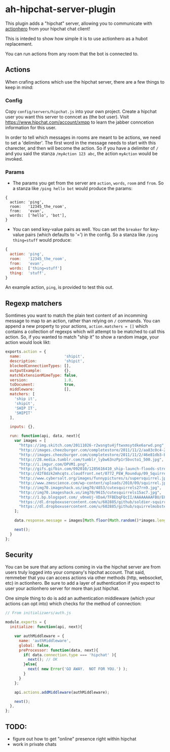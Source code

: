 # ah-hipchat-server-plugin

This plugin adds a "hipchat" server, allowing you to communicate with [actionhero](http://actionherojs.com) from your hipchat chat client! 

This is inteded to show how simple it is to use actionhero as a hubot replacement.

You can run actions from any room that the bot is connected to.

## Actions

When crafing actions which use the hipchat server, there are a few things to keep in mind:

### Config

Copy `config/servers/hipchat.js` into your own project.  Create a hipchat user you want this server to conncet as (the bot user).  Visit https://www.hipchat.com/account/xmpp to learn the jabber conncetion information for this user.

In order to tell which messages in rooms are meant to be actions, we need to set a 'delimiter'.  The first word in the message needs to start with this charecter, and then will become the action.  So if you have a delimiter of `/` and you said the stanza `/myAction 123 abc`, the action `myAction` would be invoked.


### Params

- The params you get from the server are `action`, `words`, `room` and `from`.  So a stanza like `/ping hello bot` would produce the params:

```
{
  action: 'ping',
  room:   '12345_the_room',
  from:   'evan',
  words:  ['hello', 'bot'],
}
```

- You can send key-value pairs as well.  You can set the `breaker` for key-value pairs (which defaults to '=') in the config. So a stanza like `/ping thing=stuff` would produce:

```javascript
{
  action: 'ping',
  room:   '12345_the_room',
  from:   'evan',
  words:  ['thing=stuff']
  thing:  'stuff',
}
```

An example action, `ping`, is provided to test this out.

## Regexp matchers

Somtimes you want to match the plain text content of an incomming message to map to an action, rather than relying on `/` commands.  You can append a new property to your actions, `action.matchers = []` which contains a collection of regexps which will attempt to be matched to call this action. So, if you wanted to match "ship it" to show a random image, your action would look likt:

```javascript
exports.action = {
  name:                   'shipit',
  description:            'shipit',
  blockedConnectionTypes: [],
  outputExample:          {},
  matchExtensionMimeType: false,
  version:                1.0,
  toDocument:             true,
  middleware:             [],
  matchers: [
    'ship it',
    'shipit',
    'SHIP IT',
    'SHIPIT'
  ],

  inputs: {},

  run: function(api, data, next){
    var images = [
      "https://img.skitch.com/20111026-r2wsngtu4jftwxmsytdke6arwd.png",
      "http://images.cheezburger.com/completestore/2011/11/2/aa83c0c4-2123-4bd3-8097-966c9461b30c.jpg",
      "http://images.cheezburger.com/completestore/2011/11/2/46e81db3-bead-4e2e-a157-8edd0339192f.jpg",
      "http://28.media.tumblr.com/tumblr_lybw63nzPp1r5bvcto1_500.jpg",
      "http://i.imgur.com/DPVM1.png",
      "http://gifs.gifbin.com/092010/1285616410_ship-launch-floods-street.gif",
      "http://d2f8dzk2mhcqts.cloudfront.net/0772_PEW_Roundup/09_Squirrel.jpg",
      "http://www.cybersalt.org/images/funnypictures/s/supersquirrel.jpg",
      "http://www.zmescience.com/wp-content/uploads/2010/09/squirrel.jpg",
      "http://img70.imageshack.us/img70/4853/cutesquirrels27rn9.jpg",
      "http://img70.imageshack.us/img70/9615/cutesquirrels15ac7.jpg",
      "http://1.bp.blogspot.com/_v0neUj-VDa4/TFBEbqFQcII/AAAAAAAAFBU/E8kPNmF1h1E/s640/squirrelbacca-thumb.jpg",
      "https://dl.dropboxusercontent.com/u/602885/github/soldier-squirrel.jpg",
      "https://dl.dropboxusercontent.com/u/602885/github/squirrelmobster.jpeg"
    ];

    data.response.message = images[Math.floor(Math.random()*images.length)];

    next();
  }
};
```

## Security

You can be sure that any actions coming in via the hipchat server are from users truly logged into your company's hipchat account.  That said, remmeber that you can access actions via other methods (http, websocket, etc) in actionhero.  Be sure to add a layer of authentication if you expect to user your actionhero server for more than just hipchat.  

One simple thing to do is add an authentication middleware (which your actions can opt into) which checks for the method of connection:

```javascript
// From initializaers/auth.js

module.exports = {
  initialize: function(api, next){

    var authMiddleware = {
      name: 'authMiddleware',
      global: false,
      preProcessor: function(data, next){
        if( data.connection.type === 'hipchat' ){
          next(); // OK
        }else{
          next( new Error('GO AWAY.  NOT FOR YOU.') );
        }
      }
    };

    api.actions.addMiddleware(authMiddleware);

    next();
  },
};
```

## TODO:

- figure out how to get "online" presence right within hipchat
- work in private chats
